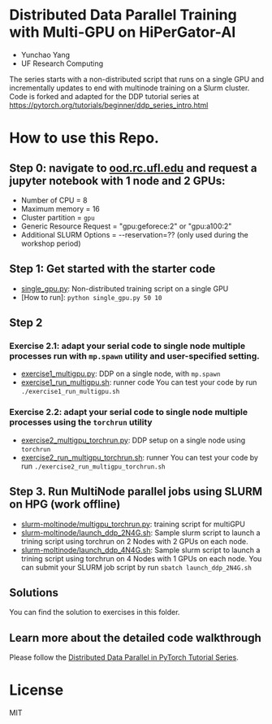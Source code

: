 # Distributed Data Parallel Training with Multi-GPU on HiPerGator-AI

- Yunchao Yang
- UF Research Computing

The series starts with a non-distributed script that runs on a single GPU and incrementally updates to end with multinode training on a Slurm cluster.
Code is forked and adapted for the DDP tutorial series at https://pytorch.org/tutorials/beginner/ddp_series_intro.html


# How to use this Repo.

## Step 0: navigate to [ood.rc.ufl.edu](ood.rc.ufl.edu) and request a jupyter notebook with 1 node and 2 GPUs:  
  - Number of CPU = 8
  - Maximum memory = 16
  - Cluster partition = `gpu`
  - Generic Resource Request = "gpu:geforece:2" or "gpu:a100:2"
  - Additional SLURM Options = --reservation=?? (only used during the workshop period)

## Step 1: Get started with the starter code
* [single_gpu.py](single_gpu.py): Non-distributed training script on a single GPU
* [How to run]: `python single_gpu.py 50 10` 


## Step 2
### Exercise 2.1: adapt your serial code to single node multiple processes run with `mp.spawn` utility and user-specified setting. 
* [exercise1_multigpu.py](exercise1_multigpu.py): DDP on a single node, with `mp.spawn`  
* [exercise1_run_multigpu.sh](exercise1_run_multigpu.sh): runner code
You can test your code by run `./exercise1_run_multigpu.sh`

### Exercise 2.2: adapt your serial code to single node multiple processes using the `torchrun` utility
* [exercise2_multigpu_torchrun.py](exercise2_multigpu_torchrun.py): DDP setup on a single node using `torchrun`
* [exercise2_run_multigpu_torchrun.sh](exercise2_run_multigpu_torchrun.sh): runner
You can test your code by run `./exercise2_run_multigpu_torchrun.sh`

## Step 3. Run MultiNode parallel jobs using SLURM  on HPG (work offline)
* [slurm-moltinode/multigpu_torchrun.py](slurm-moltinode/multigpu_torchrun.py): training script for multiGPU
* [slurm-moltinode/launch_ddp_2N4G.sh](slurm-moltinode/launch_ddp_2N4G.sh): Sample slurm script to launch a trining script using torchrun on 2 Nodes with 2 GPUs on each node.
* [slurm-moltinode/launch_ddp_4N4G.sh](slurm-moltinode/launch_ddp_4N4G.sh): Sample slurm script to launch a trining script using torchrun on 4 Nodes with 1 GPUs on each node.
You can submit your SLURM job script by run `sbatch launch_ddp_2N4G.sh`

## Solutions
You can find the solution to exercises in this folder.

## Learn more about the detailed code walkthrough
Please follow the [Distributed Data Parallel in PyTorch Tutorial Series](https://www.youtube.com/playlist?list=PL_lsbAsL_o2CSuhUhJIiW0IkdT5C2wGWj).


# License
MIT 